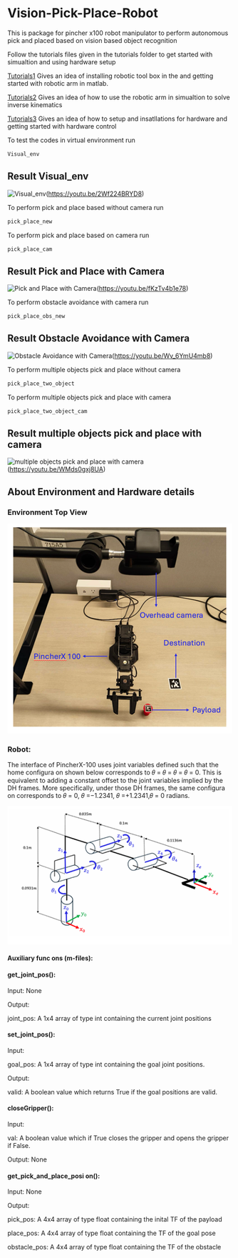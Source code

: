 # Vision-Pick-Place-Robot
This is package for pincher x100 robot manipulator to perform autonomous pick and placed based on vision based object recognition

Follow the tutorials files given in the tutorials folder to get started with simualtion and using hardware setup

[Tutorials1](tutorials/Tutorial-1.pdf) Gives an idea of installing robotic tool box in the and getting started with robotic arm in matlab.

[Tutorials2](tutorials/Tutorial-2.pdf) Gives an idea of how to use the robotic arm in simualtion to solve inverse kinematics

[Tutorials3](tutorials/Tutorial-3.pdf) Gives an idea of how to setup and insatllations for hardware and getting started with hardware control



To test the codes in virtual environment run 
```bash
Visual_env
```

## Result Visual_env
![Visual_env](https://img.youtube.com/vi/2Wf224BRYD8/0.jpg)(https://youtu.be/2Wf224BRYD8)


To perform pick and place based without camera run 
```bash
pick_place_new
```

To perform pick and place based on camera run
```bash
pick_place_cam
```
## Result Pick and Place with Camera

![Pick and Place with Camera](https://img.youtube.com/vi/fKzTv4b1e78/0.jpg)(https://youtu.be/fKzTv4b1e78)


To perform obstacle avoidance with camera run 
```bash
pick_place_obs_new
```

## Result Obstacle Avoidance with Camera
![Obstacle Avoidance with Camera](https://img.youtube.com/vi/Wv_6YmU4mb8/0.jpg)(https://youtu.be/Wv_6YmU4mb8)

To perform multiple objects pick and place without camera
```bash
pick_place_two_object
```

To perform multiple objects pick and place with camera
```bash
pick_place_two_object_cam
```
## Result multiple objects pick and place with camera
![multiple objects pick and place with camera](https://img.youtube.com/vi/WMds0gxj8UA/0.jpg)(https://youtu.be/WMds0gxj8UA)


## About Environment and Hardware details

### Environment Top View

![Top view Env](Results%20and%20Images/Environment_top_view.PNG)

### Robot: 

The interface of PincherX-100 uses joint variables defined such that the home configura on shown below corresponds to 𝜃 =	𝜃 =	𝜃 =	𝜃 = 0.	This is equivalent to adding a constant offset to the joint variables implied by the DH frames. More specifically, under those DH frames, the same configura on corresponds to  𝜃 = 0, 𝜃 =−1.2341, 𝜃 =+1.2341,𝜃 = 0 radians.

![Robotic Arm Joints](Results%20and%20Images/Robotic%20Arm%20Joints.PNG)

#### Auxiliary func ons (m-files): 

#### get_joint_pos():

Input: None 

Output:  

joint_pos: A 1x4 array of type int containing the current joint positions  

#### set_joint_pos(): 
Input: 

goal_pos: A 1x4 array of type int containing the goal joint positions. 

Output: 

valid: A boolean value which returns True if the goal positions are valid. 

#### closeGripper(): 
Input: 

val: A boolean value which if True closes the gripper and opens the gripper if False. 

Output: None 

#### get_pick_and_place_posi on(): 
Input: None

Output: 

pick_pos: A 4x4 array of type float containing the inital TF of the payload

place_pos: A 4x4 array of type float containing the TF of the goal pose 

obstacle_pos: A 4x4 array of type float containing the TF of the obstacle 